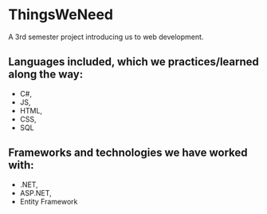 # ThingsWeNeed
A 3rd semester project introducing us to web development.

## Languages included, which we practices/learned along the way:
- C#,
- JS, 
- HTML,
- CSS,
- SQL

## Frameworks and technologies we have worked with:
- .NET,
- ASP.NET,
- Entity Framework
